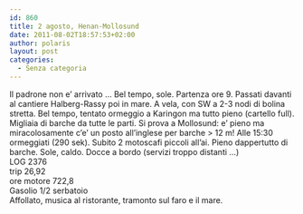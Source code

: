 ```yaml
---
id: 860
title: 2 agosto, Henan-Mollosund
date: 2011-08-02T18:57:53+02:00
author: polaris
layout: post
categories:
  - Senza categoria
---
```

Il padrone non e&#8217; arrivato &#8230; Bel tempo, sole. Partenza ore 9. Passati davanti al cantiere Halberg-Rassy poi in mare. A vela, con SW a 2-3 nodi di bolina stretta. Bel tempo, tentato ormeggio a Karingon ma tutto pieno (cartello full). Migliaia di barche da tutte le parti. Si prova a Mollosund: e&#8217; pieno ma miracolosamente c&#8217;e&#8217; un posto all&#8217;inglese per barche > 12 m! Alle 15:30 ormeggiati (290 sek). Subito 2 motoscafi piccoli all&#8217;ai. Pieno dappertutto di barche. Sole, caldo. Docce a bordo (servizi troppo distanti &#8230;)  
LOG 2376  
trip 26,92  
ore motore 722,8  
Gasolio 1/2 serbatoio  
Affollato, musica al ristorante, tramonto sul faro e il mare.